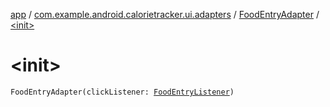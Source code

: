 [app](../../index.md) / [com.example.android.calorietracker.ui.adapters](../index.md) / [FoodEntryAdapter](index.md) / [&lt;init&gt;](./-init-.md)

# &lt;init&gt;

`FoodEntryAdapter(clickListener: `[`FoodEntryListener`](../-food-entry-listener/index.md)`)`